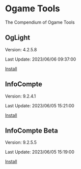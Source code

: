 # Ogame Tools
The Compendium of Ogame Tools



## OgLight
Version: 4.2.5.8

Last Update: 2023/06/06 09:37:00

[Install](https://github.com/igoptx/ogameTools/raw/main/OgLight/OgLight.user.js)



## InfoCompte
Version: 9.2.4.1

Last Update: 2023/06/05 15:21:00

[Install](https://github.com/igoptx/ogameTools/raw/main/InfoCompte/InfoCompte.user.js)


## InfoCompte Beta
Version: 9.2.5.5

Last Update: 2023/06/05 15:19:00

[Install](https://github.com/igoptx/ogameTools/raw/main/InfoCompte/InfoCompte.user.js)
